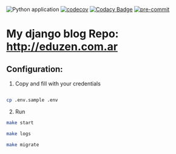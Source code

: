 ![Python application](https://github.com/eduzen/eduzen/workflows/Python%20application/badge.svg)
[![codecov](https://codecov.io/gh/eduzen/eduzen/branch/master/graph/badge.svg)](https://codecov.io/gh/eduzen/eduzen)
[![Codacy Badge](https://api.codacy.com/project/badge/Grade/2e1abe2b9cdf49748eddfffb0453f59e)](https://www.codacy.com/manual/eduzen/eduzen?utm_source=github.com&amp;utm_medium=referral&amp;utm_content=eduzen/eduzen&amp;utm_campaign=Badge_Grade) [![pre-commit](https://img.shields.io/badge/pre--commit-enabled-brightgreen?logo=pre-commit&logoColor=white)](https://github.com/pre-commit/pre-commit)


# My django blog Repo: http://eduzen.com.ar

## Configuration:

1. Copy and fill with your credentials

```bash

cp .env.sample .env

```

2. Run

```bash
make start

make logs

make migrate
```

